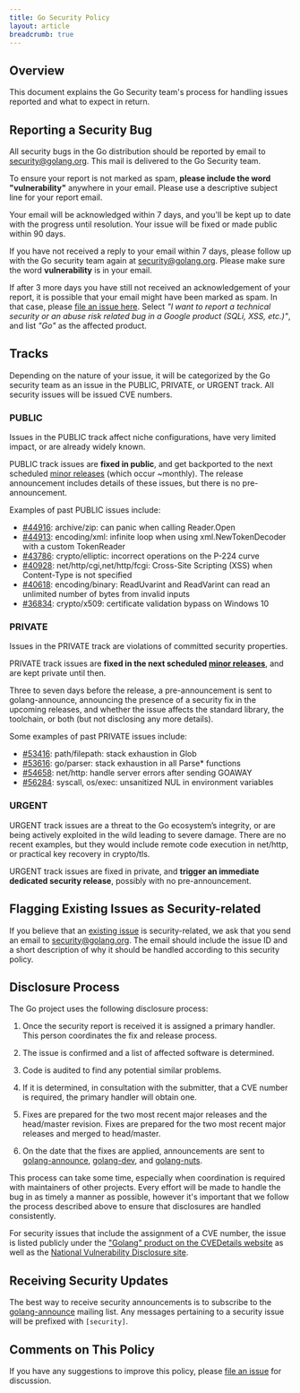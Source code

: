 ```yaml
---
title: Go Security Policy
layout: article
breadcrumb: true
---
```


## Overview

This document explains the Go Security team's process for handling issues
reported and what to expect in return.

## Reporting a Security Bug

All security bugs in the Go distribution should be reported by email to
[security@golang.org](mailto:security@golang.org). This mail is delivered to
the Go Security team.

To ensure your report is not marked as spam, **please include the word
"vulnerability"** anywhere in your email. Please use a descriptive subject line
for your report email.

Your email will be acknowledged within 7 days, and you'll be kept up to date
with the progress until resolution. Your issue will be fixed or made public
within 90 days.

If you have not received a reply to your email within 7 days, please follow up
with the Go security team again at
[security@golang.org](mailto:security@golang.org). Please make sure the word
**vulnerability** is in your email.

If after 3 more days you have still not received an acknowledgement of your
report, it is possible that your email might have been marked as spam. In that
case, please [file an issue here](https://g.co/vulnz). Select _"I want to
report a technical security or an abuse risk related bug in a Google product
(SQLi, XSS, etc.)"_, and list _"Go"_ as the affected product.

## Tracks

Depending on the nature of your issue, it will be categorized by the Go
security team as an issue in the PUBLIC, PRIVATE, or URGENT track. All security
issues will be issued CVE numbers.

### PUBLIC

Issues in the PUBLIC track affect niche configurations, have very limited
impact, or are already widely known.

PUBLIC track issues are **fixed in public**, and get backported to the next
scheduled [minor releases](/wiki/MinorReleases) (which occur ~monthly). The
release announcement includes details of these issues, but there is no
pre-announcement.

Examples of past PUBLIC issues include:

- [#44916](/issue/44916): archive/zip: can panic when calling Reader.Open
- [#44913](/issue/44913): encoding/xml: infinite loop when using xml.NewTokenDecoder with a custom TokenReader
- [#43786](/issue/43786): crypto/elliptic: incorrect operations on the P-224 curve
- [#40928](/issue/40928): net/http/cgi,net/http/fcgi: Cross-Site Scripting (XSS) when Content-Type is not specified
- [#40618](/issue/40618): encoding/binary: ReadUvarint and ReadVarint can read an unlimited number of bytes from invalid inputs
- [#36834](/issue/36834): crypto/x509: certificate validation bypass on Windows 10

### PRIVATE

Issues in the PRIVATE track are violations of committed security properties.

PRIVATE track issues are **fixed in the next scheduled [minor
releases](/wiki/MinorReleases)**, and are kept private until then.

Three to seven days before the release, a pre-announcement is sent to
golang-announce, announcing the presence of a security fix in the upcoming
releases, and whether the issue affects the standard library, the toolchain, or
both (but not disclosing any more details).

Some examples of past PRIVATE issues include:

- [#53416](/issue/53416): path/filepath: stack exhaustion in Glob
- [#53616](/issue/53616): go/parser: stack exhaustion in all Parse* functions
- [#54658](/issue/54658): net/http: handle server errors after sending GOAWAY
- [#56284](/issue/56284): syscall, os/exec: unsanitized NUL in environment variables

### URGENT

URGENT track issues are a threat to the Go ecosystem’s integrity, or are being
actively exploited in the wild leading to severe damage. There are no recent
examples, but they would include remote code execution in net/http, or
practical key recovery in crypto/tls.

URGENT track issues are fixed in private, and **trigger an immediate dedicated
security release**, possibly with no pre-announcement.

## Flagging Existing Issues as Security-related

If you believe that an [existing issue](/issue) is security-related, we ask
that you send an email to [security@golang.org](mailto:security@golang.org).
The email should include the issue ID and a short description of why it should
be handled according to this security policy.

## Disclosure Process

The Go project uses the following disclosure process:

1. Once the security report is received it is assigned a primary handler. This
person coordinates the fix and release process.

2. The issue is confirmed and a list of affected software is determined.

3. Code is audited to find any potential similar problems.

4. If it is determined, in consultation with the submitter, that a CVE number
is required, the primary handler will obtain one.

5. Fixes are prepared for the two most recent major releases and the
head/master revision. Fixes are prepared for the two most recent major releases
and merged to head/master.

6. On the date that the fixes are applied, announcements are sent to
[golang-announce](https://groups.google.com/group/golang-announce),
[golang-dev](https://groups.google.com/group/golang-dev), and
[golang-nuts](https://groups.google.com/group/golang-nuts).

This process can take some time, especially when coordination is required with
maintainers of other projects. Every effort will be made to handle the bug in
as timely a manner as possible, however it's important that we follow the
process described above to ensure that disclosures are handled consistently.

For security issues that include the assignment of a CVE number, the issue is
listed publicly under the
["Golang" product on the CVEDetails website](https://www.cvedetails.com/vulnerability-list/vendor_id-14185/Golang.html)
as well as the
[National Vulnerability Disclosure site](https://web.nvd.nist.gov/view/vuln/search).

## Receiving Security Updates

The best way to receive security announcements is to subscribe to the
[golang-announce](https://groups.google.com/forum/#!forum/golang-announce)
mailing list. Any messages pertaining to a security issue will be prefixed with
`[security]`.

## Comments on This Policy

If you have any suggestions to improve this policy, please
[file an issue](/issue/new) for discussion.

